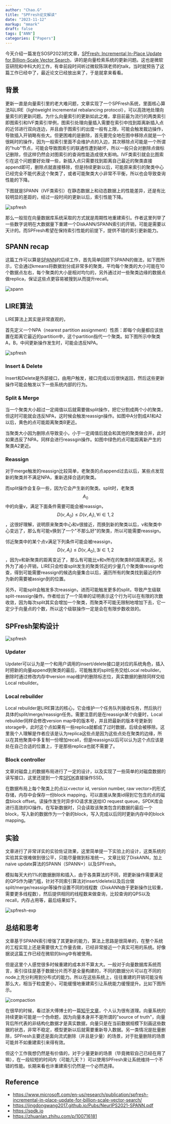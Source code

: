 ```yaml
---
author: "Chao.G"
title: "SPFresh论文解读"
date: "2023-11-12"
markup: "mmark"
draft: false
tags: ["ANN"]
categories: ["Papers"]
---
```


今天介绍一篇发在SOSP2023的文章，[SPFresh: Incremental In-Place Update for Billion-Scale Vector Search](https://www.microsoft.com/en-us/research/publication/spfresh-incremental-in-place-update-for-billion-scale-vector-search/)，讲的是向量检索系统的更新问题。这也是微软亚研院和中科大的工作，有幸前段时间听过微软陈琪老师的talk，当时就预告了这篇工作已经中了，最近论文已经放出来了，于是就拿来看看。

## 背景

更新一直是向量索引里的老大难问题，文章实现了一个SPFresh系统，里面核心算法叫LIRE（lightweight incremental rebalancing protocol），可以高效地处理向量索引的更新问题。为什么向量索引的更新如此之难，拿目前最为流行的两类索引即图索引和IVF类索引举例，图索引处理向量插入需要在索引中找到距离新插入点的近邻进行双向连边，并且由于图索引的出度一般有上限，可能会触发裁边操作，导致插入开销略有些大。但更困难的是删除，首先要完全地在图中移除点就是一个很耗时的操作，因为一般索引里面不会维护点的入边，其次移除点可能是一个所谓的"hub"节点，可能会导致图索引的联通性遭到破坏，所以一般只会对删除点做标记删除，但这样仍然会对图索引的查询性能造成很大影响。IVF类索引就会比图索引在这个问题要好处理一些，新插入点只需要找到距离自己最近的聚类直接append即可，删除点就直接移除，但是持续更新以后，可能原来索引的聚类中心已经完全不能代表这个聚类了，或者可能聚类大小非常不平衡，所以也会导致查询性能的下降。

下图就是SPANN（IVF类索引）在静态数据上和动态数据上的性能差异，还是有比较明显的差距的，经过一段时间的更新以后，索引性能下降。

![spfresh](/assets/spfresh-static-in-place.png)

那么一般现在向量数据库系统采取的方式就是周期性地重建索引。作者这里列举了一些数字说明在大数据量下重建一个DiskANN/SPANN索引的开销，可能是需要以天计的。而SPFresh希望在保持索引性能的前提下，提供不错的索引更新能力。

## SPANN recap

这篇工作可以算是[SPANN](https://jingdongwang2017.github.io/Pubs/NeurIPS2021-SPANN.pdf)的后续工作，首先简单回顾下SPANN的做法，如下图所示，它会通过kmeans将数据划分成非常多的聚类，平均每个聚类的大小可能在10个数据点左右，每个聚类的大小是相对均匀的，另外通过对一些聚类边缘的数据点做replica，保证这些点更容易被搜到从而提升recall。

![spann](/assets/spfresh-spann.png)


## LIRE算法

LIRE算法上其实是非常直观的，

首先定义一个NPA（nearest partition assignment）性质：即每个向量都应该放置在距离它最近的partition中，这个partition指代一个聚类。如下图所示中聚类A，B，中间更新操作发生时，可能会违反NPA。

![spfresh](/assets/spfresh-npa.png)

### Insert & Delete

Insert和Delete是外部接口，由用户触发，接口完成以后很快返回，然后这些更新操作可能会触发以下一些系统内部的行为。

### Split & Merge

当一个聚类大小超过一定阈值以后就需要做split操作，把它分割成两个小的聚类，但这时可能就会违反NPA，这时候会触发reassign操作。如图中A分割成A1和A2以后，黄色的点可能距离聚类B更近。

当聚类大小因为删除点导致变小，小于一定阈值后就会和其他的聚类做合并，此时如果违反了NPA，同样会进行reassgin操作。如图中绿色的点可能距离新产生的聚类A2更近。

### Reassign

对于merge触发的reassign比较简单，老聚类的点append过去以后，某些点发现新的聚类并不满足NPA，重新选择合适的聚类。

而split操作会复杂一些，因为它会产生新的聚类。split时，老聚类$$A_0$$中的向量v，满足下面条件需要可能会被reassign，$$D(v, A_0) \leq D(v, A_i), \forall i \in 1, 2$$，这很好理解，说明原来聚类中心和v很接近，而换到新的聚类以后，v和聚类中心变远了，那么有可能v换到了一个"不那么好"的聚类，所以可能需要reassign。

邻近聚类中的某个点v满足下列条件可能会被reassign，$$D(v, A_i) \leq D(v, A_0), \exists i \in 1, 2$$，因为v和新聚类的距离变近了，那么有可能比v和v所在的聚类B的距离更近。另外为了减小开销，LIRE只会检查split发生的聚类邻近的少量几个聚类做ressign检查，得到可能需要reassign的候选向量集合以后，遍历所有的聚类找到最近的作为新的需要被assign到的位置。

另外，可能split会触发多次reassign，进而可能触发更多的split，导致产生级联split-reassign操作。作者给出了一个简单的证明表示这个行为可以在有限的次数收敛，因为每次split其实会增加一个聚类，而聚类不可能无限制地增加下去，它一定少于向量点的个数，所以这个级联操作一定是会在有限步数收敛的。


## SPFresh架构设计

![spfresh](/assets/spfresh-arch.png)

### Updater

Updater可以认为是一个和用户调用的insert/delete接口是对应的系统角色，插入时把新的向量append到聚类的最后，可能触发的split任务交给Local rebuilder。删除时通过修改内存中version map维护的删除标志位，真实数据的删除同样交给Local rebuilder。

### Local rebuilder

Local rebuilder是LIRE算法的核心，它会维护一个任务队列接收任务，然后执行具体的split/merge/reassign任务。需要注意的是在reassign某个向量时，Local rebuilder同样会修改version map中的版本号，并且把最新的版本号更新到storage中，此时这个点如果有一些replica就都成了过时数据，后续会被移除。这里我个人理解是作者应该是认为replica这些点是因为这些点处在聚类的边缘，所以在其他聚类中多复制一份增加recall，但是reassign以后可以认为这个点应该是处在自己合适的位置上，于是那些replica也就不需要了。

### Block controller

文章对磁盘上的数据布局进行了一定的设计，以及实现了一些简单的对磁盘数据的读写接口，这里还提到一个库[SPDK](https://spdk.io)直接操作SSD。

在数据布局上每个聚类上的点以<vector id, version number, raw vector>的形式存储，内存中会保存一份block mapping，可以直接从聚类id得到它包含的点的磁盘block offset。读操作发生时异步IO请求发送给IO request queue，SPDK库会进行高效的IO操作。在写新数据时，只会读取该聚类包含的数据的最后一个block，写入新的数据作为一个新的block，写入完成以后同时更新内存中的block mapping。


## 实验

文章进行了非常详实的实验佐证效果，这里简单提一下实验上的设计，这类系统的实验其实很难做到很公平，只能尽量做到标准统一。文章比较了DiskANN，加上naive update算法的SPANN（SPANN+）以及SPFresh。

模拟每天大约1%的数据删除和插入，由于各类算法的不同，把更新操作需要满足的QPS作为硬门槛，针对不同索引算法对insert/delete以及后台做split/merge/reassign等操作设置不同的线程数（DiskANN由于更新操作比较重，需要更多线程数），然后提供相同的线程数来做查询，比较查询的QPS以及recall，内存占用等，最后结果如下。

![spfresh-exp](/assets/spfresh-exp.png)

## 总结和思考

文章基于SPANN索引增强了其更新的能力，算法上思路是很简单的，在整个系统的工程实现上还是需要很大工作量去做，已经非常接近一个真实可用的系统。好像据说这篇工作已经在微软的bing中有被使用。

但是这里个人感觉很多时候重建的成本并不算太大。一般对于向量数据库系统而言，索引往往是基于数据分片而不是全量构建的，不同的数据分片可以在不同的node上充分利用到分布式的能力。所以在这些系统上，往往重建的开销可能没有那么大，相当于粒度更小，可能缓慢地重建索引让系统能力缓慢提升。比如下图所示。

![compaction](/assets/spfresh-milvus-compaction.png)

在很早的时候，看过浙大傅博士的一篇[知乎文章](https://zhuanlan.zhihu.com/p/100716181)，个人认为很有道理。向量系统的持续更新可能是一个伪命题，因为向量本身并不是所谓的"source of truth"，向量背后所代表的非结构化数据才是真实数据，向量只是在当前数据规模下刻画这些数据的状态，非常不稳定，模型更新以后就需要重新导入数据。另一类情况是批量删除，SPFresh主要还是面向流式删除（并且是少量）的场景，对于批量删除的场景可能并不如重建索引来得有效。

但这个工作我想仍然是有价值的，对于少量更新的场景（毕竟微软自己已经在用了嘛），在一段较短的时间内（可能几天？）可以使用SPFresh来让系统维持一个不错的性能。长期来看也许重建索引仍然是一个必然选择。


## Reference

- https://www.microsoft.com/en-us/research/publication/spfresh-incremental-in-place-update-for-billion-scale-vector-search/
- https://jingdongwang2017.github.io/Pubs/NeurIPS2021-SPANN.pdf
- https://spdk.io
- https://zhuanlan.zhihu.com/p/100716181